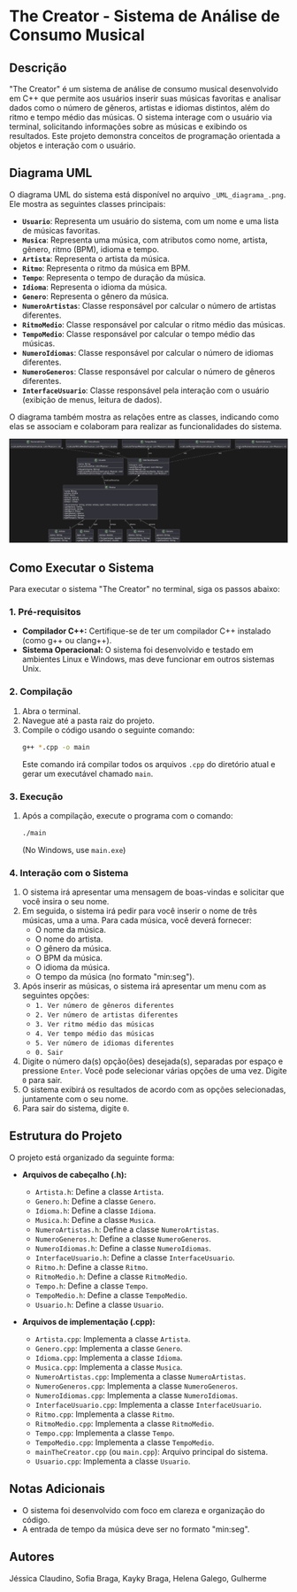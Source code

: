 # The Creator - Sistema de Análise de Consumo Musical

## Descrição

"The Creator" é um sistema de análise de consumo musical desenvolvido em C++ que permite aos usuários inserir suas músicas favoritas e analisar dados como o número de gêneros, artistas e idiomas distintos, além do ritmo e tempo médio das músicas. O sistema interage com o usuário via terminal, solicitando informações sobre as músicas e exibindo os resultados. Este projeto demonstra conceitos de programação orientada a objetos e interação com o usuário.

## Diagrama UML

O diagrama UML do sistema está disponível no arquivo `_UML_diagrama_.png`. Ele mostra as seguintes classes principais:

*   **`Usuario`**: Representa um usuário do sistema, com um nome e uma lista de músicas favoritas.
*   **`Musica`**: Representa uma música, com atributos como nome, artista, gênero, ritmo (BPM), idioma e tempo.
*   **`Artista`**: Representa o artista da música.
*   **`Ritmo`**: Representa o ritmo da música em BPM.
*    **`Tempo`**: Representa o tempo de duração da música.
*   **`Idioma`**: Representa o idioma da música.
*   **`Genero`**: Representa o gênero da música.
*   **`NumeroArtistas`**: Classe responsável por calcular o número de artistas diferentes.
*   **`RitmoMedio`**: Classe responsável por calcular o ritmo médio das músicas.
*   **`TempoMedio`**: Classe responsável por calcular o tempo médio das músicas.
*   **`NumeroIdiomas`**: Classe responsável por calcular o número de idiomas diferentes.
*   **`NumeroGeneros`**: Classe responsável por calcular o número de gêneros diferentes.
*   **`InterfaceUsuario`**: Classe responsável pela interação com o usuário (exibição de menus, leitura de dados).

O diagrama também mostra as relações entre as classes, indicando como elas se associam e colaboram para realizar as funcionalidades do sistema.

![Diagrama UML](_UML_diagrama_.png)

## Como Executar o Sistema

Para executar o sistema "The Creator" no terminal, siga os passos abaixo:

### 1. Pré-requisitos

*   **Compilador C++:** Certifique-se de ter um compilador C++ instalado (como g++ ou clang++).
*   **Sistema Operacional:** O sistema foi desenvolvido e testado em ambientes Linux e Windows, mas deve funcionar em outros sistemas Unix.

### 2. Compilação

1.  Abra o terminal.
2.  Navegue até a pasta raiz do projeto.
3.  Compile o código usando o seguinte comando:
    ```bash
    g++ *.cpp -o main
    ```
    Este comando irá compilar todos os arquivos `.cpp` do diretório atual e gerar um executável chamado `main`.

### 3. Execução

1.  Após a compilação, execute o programa com o comando:
    ```bash
    ./main
    ```
    (No Windows, use `main.exe`)

### 4. Interação com o Sistema

1.  O sistema irá apresentar uma mensagem de boas-vindas e solicitar que você insira o seu nome.
2.  Em seguida, o sistema irá pedir para você inserir o nome de três músicas, uma a uma. Para cada música, você deverá fornecer:
    *   O nome da música.
    *   O nome do artista.
     *   O gênero da música.
    *   O BPM da música.
    *   O idioma da música.
    *   O tempo da música (no formato "min:seg").
3.  Após inserir as músicas, o sistema irá apresentar um menu com as seguintes opções:
    *   `1. Ver número de gêneros diferentes`
    *   `2. Ver número de artistas diferentes`
    *   `3. Ver ritmo médio das músicas`
    *  `4. Ver tempo médio das músicas`
    *  `5. Ver número de idiomas diferentes`
    *   `0. Sair`
4.  Digite o número da(s) opção(ões) desejada(s), separadas por espaço e pressione `Enter`. Você pode selecionar várias opções de uma vez. Digite `0` para sair.
5.  O sistema exibirá os resultados de acordo com as opções selecionadas, juntamente com o seu nome.
6.  Para sair do sistema, digite `0`.

## Estrutura do Projeto

O projeto está organizado da seguinte forma:

*   **Arquivos de cabeçalho (.h):**
    *   `Artista.h`: Define a classe `Artista`.
    *   `Genero.h`: Define a classe `Genero`.
    *   `Idioma.h`: Define a classe `Idioma`.
    *   `Musica.h`: Define a classe `Musica`.
    *   `NumeroArtistas.h`: Define a classe `NumeroArtistas`.
    *   `NumeroGeneros.h`: Define a classe `NumeroGeneros`.
     *   `NumeroIdiomas.h`: Define a classe `NumeroIdiomas`.
    *   `InterfaceUsuario.h`: Define a classe `InterfaceUsuario`.
     *   `Ritmo.h`: Define a classe `Ritmo`.
    *  `RitmoMedio.h`: Define a classe `RitmoMedio`.
    *   `Tempo.h`: Define a classe `Tempo`.
    *   `TempoMedio.h`: Define a classe `TempoMedio`.
    *   `Usuario.h`: Define a classe `Usuario`.

*   **Arquivos de implementação (.cpp):**
    *    `Artista.cpp`: Implementa a classe `Artista`.
    *   `Genero.cpp`: Implementa a classe `Genero`.
    *   `Idioma.cpp`: Implementa a classe `Idioma`.
    *   `Musica.cpp`: Implementa a classe `Musica`.
    *   `NumeroArtistas.cpp`: Implementa a classe `NumeroArtistas`.
    *   `NumeroGeneros.cpp`: Implementa a classe `NumeroGeneros`.
    *    `NumeroIdiomas.cpp`: Implementa a classe `NumeroIdiomas`.
    *   `InterfaceUsuario.cpp`: Implementa a classe `InterfaceUsuario`.
    *  `Ritmo.cpp`: Implementa a classe `Ritmo`.
     *  `RitmoMedio.cpp`: Implementa a classe `RitmoMedio`.
    *   `Tempo.cpp`: Implementa a classe `Tempo`.
     *  `TempoMedio.cpp`: Implementa a classe `TempoMedio`.
    *   `mainTheCreator.cpp` (ou `main.cpp`): Arquivo principal do sistema.
    *   `Usuario.cpp`: Implementa a classe `Usuario`.

## Notas Adicionais

*   O sistema foi desenvolvido com foco em clareza e organização do código.
*   A entrada de tempo da música deve ser no formato "min:seg".

## Autores

Jéssica Claudino, Sofia Braga, Kayky Braga, Helena Galego, Gulherme 
